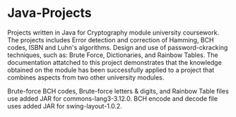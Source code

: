 # Java-Projects
Projects written in Java for Cryptography module university coursework. The projects includes Error detection and correction of Hamming, BCH codes, ISBN and Luhn's algorithms. Design and use of password-ckracking techniques, such as: Brute Force, Dictionaries, and Rainbow Tables. The documentation attatched to this project demonstrates that the knowledge obtained on the module has been successfully applied to a project that combines aspects from two other university modules.

Brute-force BCH codes, Brute-force letters & digits, and Rainbow Table files use added JAR for commons-lang3-3.12.0.
BCH encode and decode file uses added JAR for swing-layout-1.0.2.
